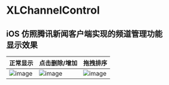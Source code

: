 # XLChannelControl
iOS 仿照腾讯新闻客户端实现的频道管理功能
<br>
显示效果
--------------
| 正常显示 | 点击删除/增加 | 拖拽排序 |
| ---- | ---- | ---- |
|![image](https://github.com/mengxianliang/XLChannelControl/blob/master/GIF/1.gif)| ![image](https://github.com/mengxianliang/XLChannelControl/blob/master/GIF/2.gif)| ![image](https://github.com/mengxianliang/XLChannelControl/blob/master/GIF/3.gif)|
<br>
